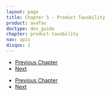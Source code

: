 ```yaml
---
layout: page
title: Chapter 5 - Product Taxability
product: avaTax
doctype: dev_guide
chapter: product-taxability
nav: apis
disqus: 1
---
```



<ul class="pager">
  <li class="previous"><a href="/avatax/dev-guide/reconciliation/"><i class="glyphicon glyphicon-chevron-left"></i>Previous Chapter</a></li>
  <li class="next"><a href="/avatax/dev-guide/discounts-and-overrides/">Next<i class="glyphicon glyphicon-chevron-right"></i></a></li>
</ul>

<ul class="pager">
  <li class="previous"><a href="/avatax/dev-guide/reconciliation/"><i class="glyphicon glyphicon-chevron-left"></i>Previous Chapter</a></li>
  <li class="next"><a href="/avatax/dev-guide/discounts-and-overrides/">Next<i class="glyphicon glyphicon-chevron-right"></i></a></li>
</ul>